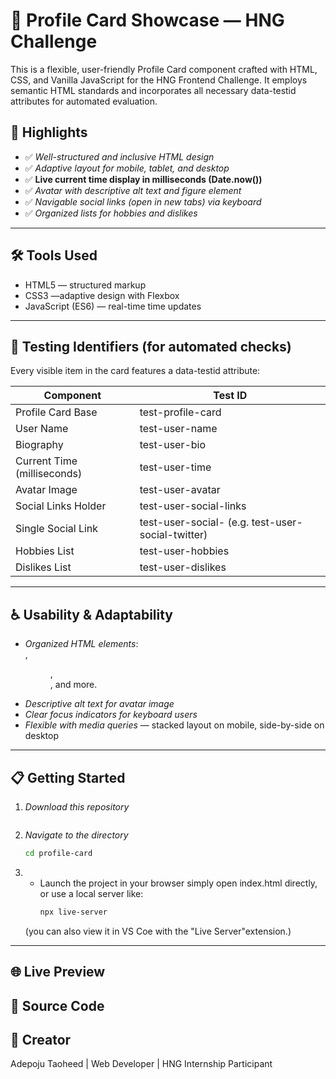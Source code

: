 # 🌟 Profile Card Showcase — HNG Challenge

This is a flexible, user-friendly Profile Card component crafted with HTML, CSS, and Vanilla JavaScript for the HNG Frontend Challenge. It employs semantic HTML standards and incorporates all necessary data-testid attributes for automated evaluation.

## 🚀 Highlights
- ✅ *Well-structured and inclusive HTML design*
- ✅ *Adaptive layout for mobile, tablet, and desktop*
- ✅ **Live current time display in milliseconds (Date.now())** 
- ✅ *Avatar with descriptive alt text and figure element*
- ✅ *Navigable social links (open in new tabs) via keyboard*
- ✅ *Organized lists for hobbies and dislikes*
-----

## 🛠 Tools Used
- HTML5 — structured markup
- CSS3 —adaptive design with Flexbox
- JavaScript (ES6) — real-time time updates
------
## 🧪 Testing Identifiers (for automated checks)
Every visible item in the card features a data-testid attribute:

| Component            | Test ID            |
|----------------------|--------------------|
| Profile Card Base    | test-profile-card|
| User Name            | test-user-name  |
| Biography            | test-user-bio   |
| Current Time (milliseconds) | test-user-time |
| Avatar Image         | test-user-avatar|
| Social Links Holder  | test-user-social-links |
| Single Social Link   | test-user-social- <network> (e.g. test-user-social-twitter) |
| Hobbies List         | test-user-hobbies |
| Dislikes List        | test-user-dislikes |

-----
## ♿ Usability & Adaptability
- *Organized HTML elements*: <article>, <figure>, <nav>, and more.  
- *Descriptive alt text for avatar image*  
- *Clear focus indicators for keyboard users*  
- *Flexible with media queries* — stacked layout on mobile, side-by-side on desktop
------






## 📋 Getting Started
1. *Download this repository*
   ```bash
   
 2. *Navigate to the directory*
    ``` bash
    cd profile-card
  3. * Launch the project in your browser simply open index.html directly, or use a local server like:
       ```bash
       npx live-server
      (you can also view it in VS Coe with the "Live Server"extension.)
------
## 🌐 Live Preview
[]()
-----
## 🔗 Source Code
[]()
------
## 👤 Creator
Adepoju Taoheed | Web Developer | HNG Internship Participant
